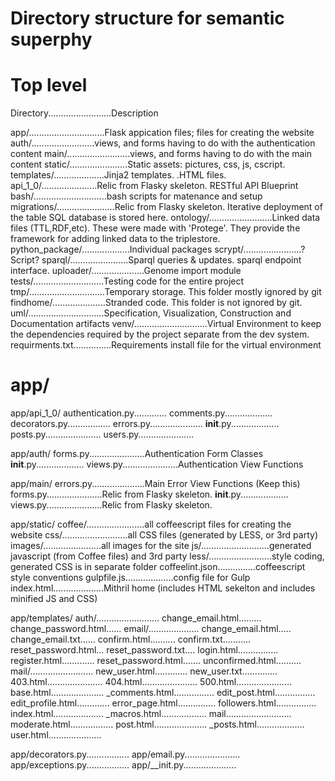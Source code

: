 # Directory structure for semantic superphy


# Top level

Directory.........................Description

app/..............................Flask appication files; files for creating the website
    auth/.........................views, and forms having to do with the authentication content
    main/.........................views, and forms having to do with the main content
    static/.......................Static assets: pictures, css, js, cscript.
    templates/....................Jinja2 templates. .HTML files.
    api_1_0/......................Relic from Flasky skeleton. RESTful API Blueprint
bash/.............................bash scripts for matenance and setup
migrations/.......................Relic from Flasky skeleton. Iterative deployment of the table SQL database is stored here.
ontology/.........................Linked data files (TTL,RDF,etc). These were made with 'Protege'. They provide the framework for adding linked data to the triplestore.
python_package/...................Individual packages 
	scrypt/.......................?Script?
	sparql/.......................Sparql queries & updates. sparql endpoint interface.
	uploader/.....................Genome import module
tests/............................Testing code for the entire project
tmp/..............................Temporary storage. This folder mostly ignored by git
	findhome/.....................Stranded code. This folder is not ignored by git.
uml/..............................Specification, Visualization, Construction and Documentation artifacts
venv/.............................Virtual Environment to keep the dependencies required by the project separate from the dev system.
	requirments.txt...............Requirements install file for the virtual environment

# app/

app/api_1_0/
    authentication.py.............
    comments.py...................
    decorators.py.................
    errors.py.....................
    __init__.py...................
    posts.py......................
    users.py......................

app/auth/
	forms.py......................Authentication Form Classes
    __init__.py...................
	views.py......................Authentication View Functions

app/main/
	errors.py.....................Main Error View Functions (Keep this)
	forms.py......................Relic from Flasky skeleton.
	__init__.py...................	
    views.py......................Relic from Flasky skeleton.

app/static/
    coffee/.......................all coffeescript files for creating the website
    css/..........................all CSS files (generated by LESS, or 3rd party)
    images/.......................all images for the site
    js/...........................generated javascript (from Coffee files) and 3rd party
    less/.........................style coding, generated CSS is in separate folder
    coffeelint.json...............coffeescript style conventions
    gulpfile.js...................config file for Gulp
    index.html....................Mithril home (includes HTML sekelton and includes minified JS and CSS)

app/templates/
    auth/.........................
        change_email.html.........
        change_password.html......
        email/....................
            change_email.html.....
            change_email.txt......
            confirm.html..........
            confirm.txt...........
            reset_password.html...
            reset_password.txt....
        login.html................
        register.html.............
        reset_password.html.......
        unconfirmed.html..........
    mail/.........................
        new_user.html.............
        new_user.txt..............
    403.html......................
    404.html......................
    500.html......................
    base.html.....................
    _comments.html................
    edit_post.html................
    edit_profile.html.............
    error_page.html...............
    followers.html................
    index.html....................
    _macros.html..................
    mail..........................
    moderate.html.................
    post.html.....................
    _posts.html...................
    user.html.....................

app/decorators.py.................
app/email.py......................
app/exceptions.py.................
app/__init.py.....................


